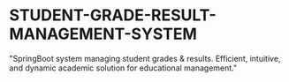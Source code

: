 # STUDENT-GRADE-RESULT-MANAGEMENT-SYSTEM
"SpringBoot system managing student grades &amp; results. Efficient, intuitive, and dynamic academic solution for educational management."
